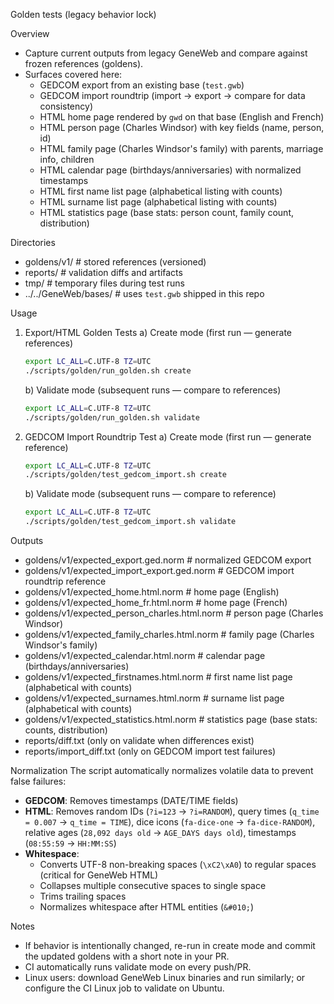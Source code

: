 Golden tests (legacy behavior lock)

Overview
- Capture current outputs from legacy GeneWeb and compare against frozen references (goldens).
- Surfaces covered here:
  - GEDCOM export from an existing base (`test.gwb`)
  - GEDCOM import roundtrip (import → export → compare for data consistency)
  - HTML home page rendered by `gwd` on that base (English and French)
  - HTML person page (Charles Windsor) with key fields (name, person, id)
  - HTML family page (Charles Windsor's family) with parents, marriage info, children
  - HTML calendar page (birthdays/anniversaries) with normalized timestamps
  - HTML first name list page (alphabetical listing with counts)
  - HTML surname list page (alphabetical listing with counts)
  - HTML statistics page (base stats: person count, family count, distribution)

Directories
- goldens/v1/            # stored references (versioned)
- reports/               # validation diffs and artifacts
- tmp/                   # temporary files during test runs
- ../../GeneWeb/bases/   # uses `test.gwb` shipped in this repo

Usage
1) Export/HTML Golden Tests
   a) Create mode (first run — generate references)
      ```bash
      export LC_ALL=C.UTF-8 TZ=UTC
      ./scripts/golden/run_golden.sh create
      ```

   b) Validate mode (subsequent runs — compare to references)
      ```bash
      export LC_ALL=C.UTF-8 TZ=UTC
      ./scripts/golden/run_golden.sh validate
      ```

2) GEDCOM Import Roundtrip Test
   a) Create mode (first run — generate reference)
      ```bash
      export LC_ALL=C.UTF-8 TZ=UTC
      ./scripts/golden/test_gedcom_import.sh create
      ```

   b) Validate mode (subsequent runs — compare to reference)
      ```bash
      export LC_ALL=C.UTF-8 TZ=UTC
      ./scripts/golden/test_gedcom_import.sh validate
      ```

Outputs
- goldens/v1/expected_export.ged.norm             # normalized GEDCOM export
- goldens/v1/expected_import_export.ged.norm      # GEDCOM import roundtrip reference
- goldens/v1/expected_home.html.norm              # home page (English)
- goldens/v1/expected_home_fr.html.norm           # home page (French)
- goldens/v1/expected_person_charles.html.norm    # person page (Charles Windsor)
- goldens/v1/expected_family_charles.html.norm    # family page (Charles Windsor's family)
- goldens/v1/expected_calendar.html.norm          # calendar page (birthdays/anniversaries)
- goldens/v1/expected_firstnames.html.norm        # first name list page (alphabetical with counts)
- goldens/v1/expected_surnames.html.norm          # surname list page (alphabetical with counts)
- goldens/v1/expected_statistics.html.norm        # statistics page (base stats: counts, distribution)
- reports/diff.txt (only on validate when differences exist)
- reports/import_diff.txt (only on GEDCOM import test failures)

Normalization
The script automatically normalizes volatile data to prevent false failures:
- **GEDCOM**: Removes timestamps (DATE/TIME fields)
- **HTML**: Removes random IDs (`?i=123` → `?i=RANDOM`), query times (`q_time = 0.007` → `q_time = TIME`), dice icons (`fa-dice-one` → `fa-dice-RANDOM`), relative ages (`28,092 days old` → `AGE_DAYS days old`), timestamps (`08:55:59` → `HH:MM:SS`)
- **Whitespace**: 
  - Converts UTF-8 non-breaking spaces (`\xC2\xA0`) to regular spaces (critical for GeneWeb HTML)
  - Collapses multiple consecutive spaces to single space
  - Trims trailing spaces
  - Normalizes whitespace after HTML entities (`&#010;`)

Notes
- If behavior is intentionally changed, re-run in create mode and commit the updated goldens with a short note in your PR.
- CI automatically runs validate mode on every push/PR.
- Linux users: download GeneWeb Linux binaries and run similarly; or configure the CI Linux job to validate on Ubuntu.

